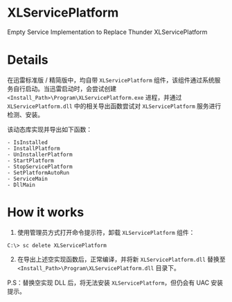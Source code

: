 # XLServicePlatform
Empty Service Implementation to Replace Thunder XLServicePlatform

# Details

在迅雷标准版 / 精简版中，均自带 `XLServicePlatform` 组件，该组件通过系统服务自行启动。当迅雷启动时，会尝试创建 `<Install_Path>\Program\XLServicePlatform.exe` 进程，并通过 `XLServicePlatform.dll` 中的相关导出函数尝试对 `XLServicePlatform` 服务进行检测、安装。

该动态库实现并导出如下函数：
```
- IsInstalled
- InstallPlatform
- UnInstallerPlatform
- StartPlatform
- StopServicePlatform
- SetPlatformAutoRun
- ServiceMain
- DllMain
```

# How it works

1. 使用管理员方式打开命令提示符，卸载 `XLServicePlatform` 组件：

```
C:\> sc delete XLServicePlatform
```

2. 在导出上述空实现函数后，正常编译，并将新 `XLServicePlatform.dll` 替换至 `<Install_Path>\Program\XLServicePlatform.dll` 目录下。

P.S：替换空实现 DLL 后，将无法安装 `XLServicePlatform`，但仍会有 UAC 安装提示。